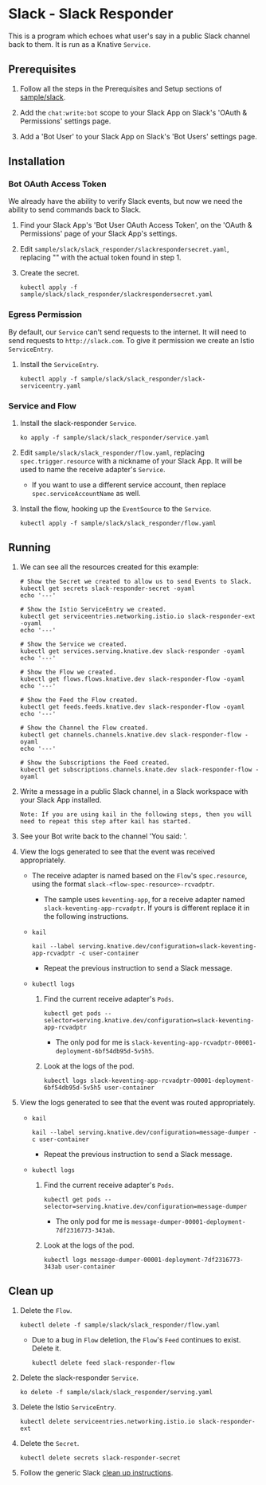 # Slack - Slack Responder

This is a program which echoes what user's say in a public Slack channel back to
them. It is run as a Knative `Service`.

## Prerequisites

1.  Follow all the steps in the Prerequisites and Setup sections of 
    [sample/slack](../README.md).
    
1.  Add the `chat:write:bot` scope to your Slack App on Slack's 
    'OAuth & Permissions' settings page.
    
1.  Add a 'Bot User' to your Slack App on Slack's 'Bot Users' settings page.
    
## Installation

### Bot OAuth Access Token

We already have the ability to verify Slack events, but now we need the ability
to send commands back to Slack.

1.  Find your Slack App's 'Bot User OAuth Access Token', on the 'OAuth &
    Permissions' page of your Slack App's settings.
    
1.  Edit `sample/slack/slack_responder/slackrespondersecret.yaml`, replacing 
    "<Your Bot User OAuth Access Token from Slack>" with the actual token found
     in step 1.
    
1.  Create the secret.

    ```shell
    kubectl apply -f sample/slack/slack_responder/slackrespondersecret.yaml
    ```

### Egress Permission

By default, our `Service` can't send requests to the internet. It will need to
send requests to `http://slack.com`. To give it permission we create an Istio 
`ServiceEntry`.

1.  Install the `ServiceEntry`.

    ```shell
    kubectl apply -f sample/slack/slack_responder/slack-serviceentry.yaml
    ```
    
### Service and Flow

1.  Install the slack-responder `Service`.

    ```shell
    ko apply -f sample/slack/slack_responder/service.yaml
    ```

1.  Edit `sample/slack/slack_responder/flow.yaml`, replacing 
    `spec.trigger.resource` with a nickname of your Slack App. It will be used 
    to name the receive adapter's `Service`.
    
    -   If you want to use a different service account, then replace 
        `spec.serviceAccountName` as well.
    
1.  Install the flow, hooking up the `EventSource` to the `Service`.

    ```shell
    kubectl apply -f sample/slack/slack_responder/flow.yaml
    ```

## Running

1.  We can see all the resources created for this example:

    ```shell
    # Show the Secret we created to allow us to send Events to Slack.
    kubectl get secrets slack-responder-secret -oyaml
    echo '---'
    
    # Show the Istio ServiceEntry we created.
    kubectl get serviceentries.networking.istio.io slack-responder-ext -oyaml
    echo '---'
    
    # Show the Service we created.
    kubectl get services.serving.knative.dev slack-responder -oyaml
    echo '---'
    
    # Show the Flow we created.
    kubectl get flows.flows.knative.dev slack-responder-flow -oyaml
    echo '---'
    
    # Show the Feed the Flow created.
    kubectl get feeds.feeds.knative.dev slack-responder-flow -oyaml
    echo '---'
    
    # Show the Channel the Flow created.
    kubectl get channels.channels.knative.dev slack-responder-flow -oyaml
    echo '---'
    
    # Show the Subscriptions the Feed created.
    kubectl get subscriptions.channels.knate.dev slack-responder-flow -oyaml
    ```
    
1.  Write a message in a public Slack channel, in a Slack workspace with your
    Slack App installed.
    
    `Note: If you are using kail in the following steps, then you will need to
    repeat this step after kail has started.`

1.  See your Bot write back to the channel 'You said: <Your message>'.

1.  View the logs generated to see that the event was received appropriately.
    
    *   The receive adapter is named based on the `Flow`'s `spec.resource`,
        using the format `slack-<flow-spec-resource>-rcvadptr`.
        
        *   The sample uses `keventing-app`, for a receive adapter named
            `slack-keventing-app-rcvadptr`. If yours is different replace it
            in the following instructions.
     
    *   `kail`
    
        ```shell
        kail --label serving.knative.dev/configuration=slack-keventing-app-rcvadptr -c user-container
        ```
        
        * Repeat the previous instruction to send a Slack message.
            
    *   `kubectl logs`
     
        1.  Find the current receive adapter's `Pods`.
        
            ```shell
            kubectl get pods --selector=serving.knative.dev/configuration=slack-keventing-app-rcvadptr
            ```
        
            -   The only pod for me is 
                `slack-keventing-app-rcvadptr-00001-deployment-6bf54db95d-5v5h5`.
                 
        1.  Look at the logs of the pod.
        
            ```shell
            kubectl logs slack-keventing-app-rcvadptr-00001-deployment-6bf54db95d-5v5h5 user-container
            ``` 

1.  View the logs generated to see that the event was routed appropriately.
    
    *   `kail`
        
        ```shell
        kail --label serving.knative.dev/configuration=message-dumper -c user-container
        ```
        
        * Repeat the previous instruction to send a Slack message.
            
    *   `kubectl logs`
     
        1.  Find the current receive adapter's `Pods`.
        
            ```shell
            kubectl get pods --selector=serving.knative.dev/configuration=message-dumper
            ```
        
            -   The only pod for me is
                `message-dumper-00001-deployment-7df2316773-343ab`.
                 
        1.  Look at the logs of the pod.
        
            ```shell
            kubectl logs message-dumper-00001-deployment-7df2316773-343ab user-container
            ``` 
                
## Clean up

1.  Delete the `Flow`.
    
    ```shell
    kubectl delete -f sample/slack/slack_responder/flow.yaml
    ```
    
    -   Due to a bug in `Flow` deletion, the `Flow`'s `Feed` continues to exist.
        Delete it.
        
        ```shell
        kubectl delete feed slack-responder-flow
        ```
        
1.  Delete the slack-responder `Service`.

    ```shell
    ko delete -f sample/slack/slack_responder/serving.yaml
    ```
    
1.  Delete the Istio `ServiceEntry`.

    ```shell
    kubectl delete serviceentries.networking.istio.io slack-responder-ext
    ```
    
1.  Delete the `Secret`.

    ```shell
    kubectl delete secrets slack-responder-secret
    ```
    
1.  Follow the generic Slack [clean up instructions](../README.md#clean-up).
